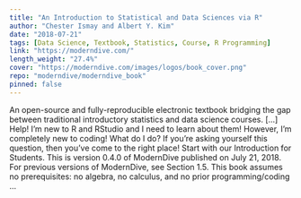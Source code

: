 ```yaml
---
title: "An Introduction to Statistical and Data Sciences via R"
author: "Chester Ismay and Albert Y. Kim"
date: "2018-07-21"
tags: [Data Science, Textbook, Statistics, Course, R Programming]
link: "https://moderndive.com/"
length_weight: "27.4%"
cover: "https://moderndive.com/images/logos/book_cover.png"
repo: "moderndive/moderndive_book"
pinned: false
---
```


An open-source and fully-reproducible electronic textbook bridging the gap between traditional introductory statistics and data science courses. [...] Help! I’m new to R and RStudio and I need to learn about them! However, I’m completely new to coding! What do I do? If you’re asking yourself this question, then you’ve come to the right place! Start with our Introduction for Students. This is version 0.4.0 of ModernDive published on July 21, 2018. For previous versions of ModernDive, see Section 1.5. This book assumes no prerequisites: no algebra, no calculus, and no prior programming/coding ...
